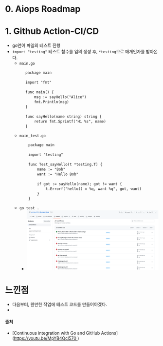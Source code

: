 # 0. Aiops Roadmap


# 1. Github Action-CI/CD
- go언어 파일의 테스트 진행
- `import "testing"` 테스트 함수를 임의 생성 후, `*testing`으로 매개인자를 받아온다.
    - `main.go`
    ```golang
          package main

          import "fmt"

          func main() {
              msg := sayHello("Alice")
              fmt.Println(msg)
          }

          func sayHello(name string) string {
              return fmt.Sprintf("Hi %s", name)
          }
    
    ```
    - `main_test.go`
        ```golang
            package main

            import "testing"

            func Test_sayHello(t *testing.T) {
                name := "Bob"
                want := "Hello Bob"

                if got := sayHello(name); got != want {
                    t.Errorf("hello() = %q, want %q", got, want)
                }
            }

        ```
     - `go test .`      
        - <img src = "https://github.com/wonjae124/Devops/blob/main/image/%EC%8A%A4%ED%81%AC%EB%A6%B0%EC%83%B7%202023-03-17%2018-27-38.png" width=1200>

# 느낀점
- 다음부터, 웬만한 작업에 테스트 코드를 만들어야겠다.
- 

#### 출처
- [Continuous integration with Go and GitHub Actions]([https://youtu.be/MpYB4Qcl570 ](https://www.alexedwards.net/blog/ci-with-go-and-github-actions))
<br/><br/><br/>
